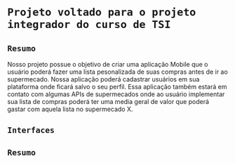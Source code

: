 # `Projeto voltado para o projeto integrador do curso de TSI`

## `Resumo`
Nosso projeto possue o objetivo de criar uma aplicação Mobile que o usuário poderá fazer uma lista pesonalizada de suas compras antes de ir ao supermecado.
Nossa aplicação poderá cadastrar usuários em sua plataforma onde ficará salvo o seu perfil. 
Essa aplicação também estará em contato com algumas APIs de supermecados onde ao usuário implementar sua lista de compras poderá ter uma media geral de valor que poderá gastar com aquela lista no supermecado X.

## `Interfaces`

## `Resumo`
